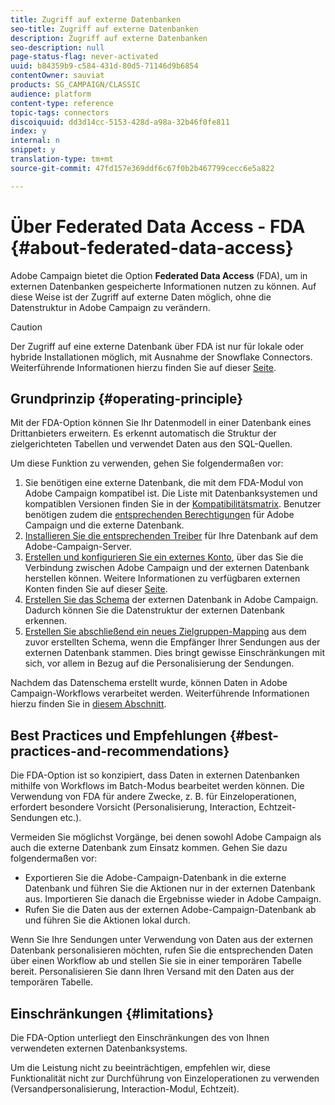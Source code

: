 ```yaml
---
title: Zugriff auf externe Datenbanken
seo-title: Zugriff auf externe Datenbanken
description: Zugriff auf externe Datenbanken
seo-description: null
page-status-flag: never-activated
uuid: b84359b9-c584-431d-80d5-71146d9b6854
contentOwner: sauviat
products: SG_CAMPAIGN/CLASSIC
audience: platform
content-type: reference
topic-tags: connectors
discoiquuid: dd3d14cc-5153-428d-a98a-32b46f0fe811
index: y
internal: n
snippet: y
translation-type: tm+mt
source-git-commit: 47fd157e369ddf6c67f0b2b467799cecc6e5a822

---
```



# Über Federated Data Access - FDA {#about-federated-data-access}

Adobe Campaign bietet die Option **Federated Data Access** (FDA), um in externen Datenbanken gespeicherte Informationen nutzen zu können. Auf diese Weise ist der Zugriff auf externe Daten möglich, ohne die Datenstruktur in Adobe Campaign zu verändern.

>[!CAUTION]
>
>Der Zugriff auf eine externe Datenbank über FDA ist nur für lokale oder hybride Installationen möglich, mit Ausnahme der Snowflake Connectors. Weiterführende Informationen hierzu finden Sie auf dieser [Seite](https://helpx.adobe.com/campaign/kb/acc-on-prem-vs-hosted.html).

## Grundprinzip {#operating-principle}

Mit der FDA-Option können Sie Ihr Datenmodell in einer Datenbank eines Drittanbieters erweitern. Es erkennt automatisch die Struktur der zielgerichteten Tabellen und verwendet Daten aus den SQL-Quellen.


Um diese Funktion zu verwenden, gehen Sie folgendermaßen vor:

1. Sie benötigen eine externe Datenbank, die mit dem FDA-Modul von Adobe Campaign kompatibel ist. Die Liste mit Datenbanksystemen und kompatiblen Versionen finden Sie in der [Kompatibilitätsmatrix](https://helpx.adobe.com/campaign/kb/compatibility-matrix.html). Benutzer benötigen zudem die [entsprechenden Berechtigungen](../../platform/using/remote-database-access-rights.md) für Adobe Campaign und die externe Datenbank.
1. [Installieren Sie die entsprechenden Treiber](../../platform/using/specific-configuration-database.md) für Ihre Datenbank auf dem Adobe-Campaign-Server.
1. [Erstellen und konfigurieren Sie ein externes Konto](../../platform/using/connecting-to-database.md), über das Sie die Verbindung zwischen Adobe Campaign und der externen Datenbank herstellen können. Weitere Informationen zu verfügbaren externen Konten finden Sie auf dieser [Seite](../../platform/using/external-accounts.md).
1. [Erstellen Sie das Schema](../../platform/using/creating-data-schema.md) der externen Datenbank in Adobe Campaign. Dadurch können Sie die Datenstruktur der externen Datenbank erkennen.
1. [Erstellen Sie abschließend ein neues Zielgruppen-Mapping](../../platform/using/defining-data-mapping.md) aus dem zuvor erstellten Schema, wenn die Empfänger Ihrer Sendungen aus der externen Datenbank stammen. Dies bringt gewisse Einschränkungen mit sich, vor allem in Bezug auf die Personalisierung der Sendungen.

Nachdem das Datenschema erstellt wurde, können Daten in Adobe Campaign-Workflows verarbeitet werden. Weiterführende Informationen hierzu finden Sie in [diesem Abschnitt](../../workflow/using/executing-a-workflow.md#architecture).

## Best Practices und Empfehlungen {#best-practices-and-recommendations}

Die FDA-Option ist so konzipiert, dass Daten in externen Datenbanken mithilfe von Workflows im Batch-Modus bearbeitet werden können. Die Verwendung von FDA für andere Zwecke, z. B. für Einzeloperationen, erfordert besondere Vorsicht (Personalisierung, Interaction, Echtzeit-Sendungen etc.).

Vermeiden Sie möglichst Vorgänge, bei denen sowohl Adobe Campaign als auch die externe Datenbank zum Einsatz kommen. Gehen Sie dazu folgendermaßen vor:

* Exportieren Sie die Adobe-Campaign-Datenbank in die externe Datenbank und führen Sie die Aktionen nur in der externen Datenbank aus. Importieren Sie danach die Ergebnisse wieder in Adobe Campaign.
* Rufen Sie die Daten aus der externen Adobe-Campaign-Datenbank ab und führen Sie die Aktionen lokal durch.

Wenn Sie Ihre Sendungen unter Verwendung von Daten aus der externen Datenbank personalisieren möchten, rufen Sie die entsprechenden Daten über einen Workflow ab und stellen Sie sie in einer temporären Tabelle bereit. Personalisieren Sie dann Ihren Versand mit den Daten aus der temporären Tabelle.

## Einschränkungen {#limitations}

Die FDA-Option unterliegt den Einschränkungen des von Ihnen verwendeten externen Datenbanksystems.

Um die Leistung nicht zu beeinträchtigen, empfehlen wir, diese Funktionalität nicht zur Durchführung von Einzeloperationen zu verwenden (Versandpersonalisierung, Interaction-Modul, Echtzeit).
